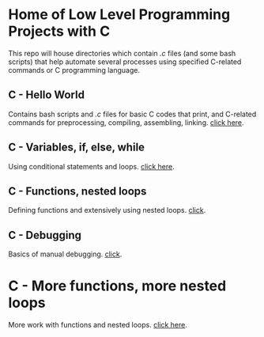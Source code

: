 # Home of Low Level Programming Projects with C
This repo will house directories which contain *.c* files (and some bash scripts) that help automate several processes using specified C-related commands or C programming language.
## C - Hello World
Contains bash scripts and *.c* files for basic C codes that print, and C-related commands for preprocessing, compiling, assembling, linking. [click here](https://github.com/chee-zaram/alx-low_level_programming/tree/main/0x00-hello_world).
## C - Variables, if, else, while
Using conditional statements and loops. [click here](https://github.com/chee-zaram/alx-low_level_programming/tree/main/0x01-variables_if_else_while).
## C - Functions, nested loops
Defining functions and extensively using nested loops. [click](https://github.com/chee-zaram/alx-low_level_programming/tree/main/0x02-functions_nested_loops).
## C - Debugging
Basics of manual debugging. [click](https://github.com/chee-zaram/alx-low_level_programming/tree/main/0x03-debugging).
# C - More functions, more nested loops
More work with functions and nested loops. [click here]().
